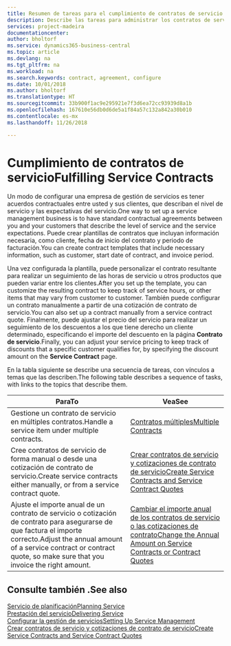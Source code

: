 ```yaml
---
title: Resumen de tareas para el cumplimiento de contratos de servicio | Documentos de Microsoft
description: Describe las tareas para administrar los contratos de servicio con los clientes.
services: project-madeira
documentationcenter: 
author: bholtorf
ms.service: dynamics365-business-central
ms.topic: article
ms.devlang: na
ms.tgt_pltfrm: na
ms.workload: na
ms.search.keywords: contract, agreement, configure
ms.date: 10/01/2018
ms.author: bholtorf
ms.translationtype: HT
ms.sourcegitcommit: 33b900f1ac9e295921e7f3d6ea72cc93939d8a1b
ms.openlocfilehash: 167610e56db0d6de5a1f84a57c132a842a30b010
ms.contentlocale: es-mx
ms.lasthandoff: 11/26/2018

---
```

# <a name="fulfilling-service-contracts"></a><span data-ttu-id="be43c-103">Cumplimiento de contratos de servicio</span><span class="sxs-lookup"><span data-stu-id="be43c-103">Fulfilling Service Contracts</span></span> 
<span data-ttu-id="be43c-104">Un modo de configurar una empresa de gestión de servicios es tener acuerdos contractuales entre usted y sus clientes, que describan el nivel de servicio y las expectativas del servicio.</span><span class="sxs-lookup"><span data-stu-id="be43c-104">One way to set up a service management business is to have standard contractual agreements between you and your customers that describe the level of service and the service expectations.</span></span> <span data-ttu-id="be43c-105">Puede crear plantillas de contratos que incluyan información necesaria, como cliente, fecha de inicio del contrato y periodo de facturación.</span><span class="sxs-lookup"><span data-stu-id="be43c-105">You can create contract templates that include necessary information, such as customer, start date of contract, and invoice period.</span></span>  
  
<span data-ttu-id="be43c-106">Una vez configurada la plantilla, puede personalizar el contrato resultante para realizar un seguimiento de las horas de servicio u otros productos que pueden variar entre los clientes.</span><span class="sxs-lookup"><span data-stu-id="be43c-106">After you set up the template, you can customize the resulting contract to keep track of service hours, or other items that may vary from customer to customer.</span></span> <span data-ttu-id="be43c-107">También puede configurar un contrato manualmente a partir de una cotización de contrato de servicio.</span><span class="sxs-lookup"><span data-stu-id="be43c-107">You can also set up a contract manually from a service contract quote.</span></span> <span data-ttu-id="be43c-108">Finalmente, puede ajustar el precio del servicio para realizar un seguimiento de los descuentos a los que tiene derecho un cliente determinado, especificando el importe del descuento en la página **Contrato de servicio**.</span><span class="sxs-lookup"><span data-stu-id="be43c-108">Finally, you can adjust your service pricing to keep track of discounts that a specific customer qualifies for, by specifying the discount amount on the **Service Contract** page.</span></span>  

<span data-ttu-id="be43c-109">En la tabla siguiente se describe una secuencia de tareas, con vínculos a temas que las describen.</span><span class="sxs-lookup"><span data-stu-id="be43c-109">The following table describes a sequence of tasks, with links to the topics that describe them.</span></span>   
  
|<span data-ttu-id="be43c-110">**Para**</span><span class="sxs-lookup"><span data-stu-id="be43c-110">**To**</span></span>|<span data-ttu-id="be43c-111">**Vea**</span><span class="sxs-lookup"><span data-stu-id="be43c-111">**See**</span></span>|  
|------------|-------------|  
|<span data-ttu-id="be43c-112">Gestione un contrato de servicio en múltiples contratos.</span><span class="sxs-lookup"><span data-stu-id="be43c-112">Handle a service item under multiple contracts.</span></span> | [<span data-ttu-id="be43c-113">Contratos múltiples</span><span class="sxs-lookup"><span data-stu-id="be43c-113">Multiple Contracts</span></span>](service-multiple-contracts.md)|  
|<span data-ttu-id="be43c-114">Cree contratos de servicio de forma manual o desde una cotización de contrato de servicio.</span><span class="sxs-lookup"><span data-stu-id="be43c-114">Create service contracts either manually, or from a service contract quote.</span></span>| [<span data-ttu-id="be43c-115">Crear contratos de servicio y cotizaciones de contrato de servicio</span><span class="sxs-lookup"><span data-stu-id="be43c-115">Create Service Contracts and Service Contract Quotes</span></span>](service-how-to-create-service-contracts-and-service-contract-quotes.md)|
|<span data-ttu-id="be43c-116">Ajuste el importe anual de un contrato de servicio o cotización de contrato para asegurarse de que factura el importe correcto.</span><span class="sxs-lookup"><span data-stu-id="be43c-116">Adjust the annual amount of a service contract or contract quote, so make sure that you invoice the right amount.</span></span>|[<span data-ttu-id="be43c-117">Cambiar el importe anual de los contratos de servicio o las cotizaciones de contrato</span><span class="sxs-lookup"><span data-stu-id="be43c-117">Change the Annual Amount on Service Contracts or Contract Quotes</span></span>](service-how-to-change-the-annual-amount-on-service-contracts-or-contract-quotes.md)|

## <a name="see-also"></a><span data-ttu-id="be43c-118">Consulte también .</span><span class="sxs-lookup"><span data-stu-id="be43c-118">See also</span></span>
[<span data-ttu-id="be43c-119">Servicio de planificación</span><span class="sxs-lookup"><span data-stu-id="be43c-119">Planning Service</span></span>](service-plan-service.md)  
[<span data-ttu-id="be43c-120">Prestación del servicio</span><span class="sxs-lookup"><span data-stu-id="be43c-120">Delivering Service</span></span>](service-deliver-service.md)  
[<span data-ttu-id="be43c-121">Configurar la gestión de servicios</span><span class="sxs-lookup"><span data-stu-id="be43c-121">Setting Up Service Management</span></span>](service-setup-service.md)  
[<span data-ttu-id="be43c-122">Crear contratos de servicio y cotizaciones de contrato de servicio</span><span class="sxs-lookup"><span data-stu-id="be43c-122">Create Service Contracts and Service Contract Quotes</span></span>](service-how-to-create-service-contracts-and-service-contract-quotes.md)  


